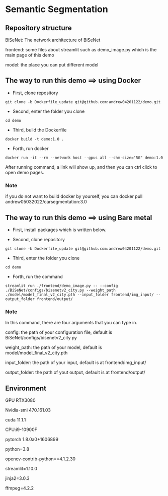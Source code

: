 # Semantic Segmentation

## Repository structure

BiSeNet: The network architecture of BiSeNet

frontend: some files about streamlit such as demo_image.py which is the main page of this demo

model: the place you can put different model

## The way to run this demo ==> using Docker 

- First, clone repository 
```console
git clone -b Dockerfile_update git@github.com:andrew04201122/demo.git
```

- Second, enter the folder you clone
```console
cd demo
```

- Third, build the Dockerfile
```console
docker build -t demo:1.0 .
```

- Forth, run docker 
```console
docker run -it --rm --network host --gpus all --shm-size="5G" demo:1.0
```

After running command, a link will show up, and then you can ctrl click to open demo pages.

### Note
if you do not want to build docker by yourself, you can docker pull andrew05032022/carsegmentation:3.0


## The way to run this demo ==> using Bare metal

- First, install packages which is written below.

- Second, clone repository
```console
git clone -b Dockerfile_update git@github.com:andrew04201122/demo.git
```

- Third, enter the folder you clone
```console
cd demo
```

- Forth, run the command
```console
streamlit run ./frontend/demo_image.py -- --config ./BiSeNet/configs/bisenetv2_city.py --weight_path ./model/model_final_v2_city.pth --input_folder frontend/img_input/ --output_folder frontend/output/

```

### Note
In this command, there are four arguments that you can type in.

config: the path of your configuration file, default is BiSeNet/configs/bisenetv2_city.py

weight_path: the path of your model, default is model/model_final_v2_city.pth

input_folder: the path of your input, default is at frontend/img_input/

output_folder: the path of yout output, default is at frontend/output/

## Environment

GPU RTX3080

Nvidia-smi 470.161.03

cuda 11.1.1

CPU:i9-10900F

pytorch 1.8.0a0+1606899

python=3.8

opencv-contrib-python==4.1.2.30

streamlit=1.10.0

jinja2=3.0.3

ffmpeg=4.2.2

